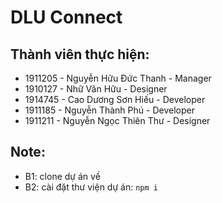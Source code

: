 # DLU Connect

## Thành viên thực hiện:

- 1911205 - Nguyễn Hữu Đức Thanh - Manager
- 1910127 - Nhữ Văn Hữu - Designer
- 1914745 - Cao Dương Sơn Hiếu - Developer
- 1911185 - Nguyễn Thành Phú - Developer
- 1911211 - Nguyễn Ngọc Thiên Thư - Designer

## Note:

- B1: clone dự án về
- B2: cài đặt thư viện dự án: `npm i`
